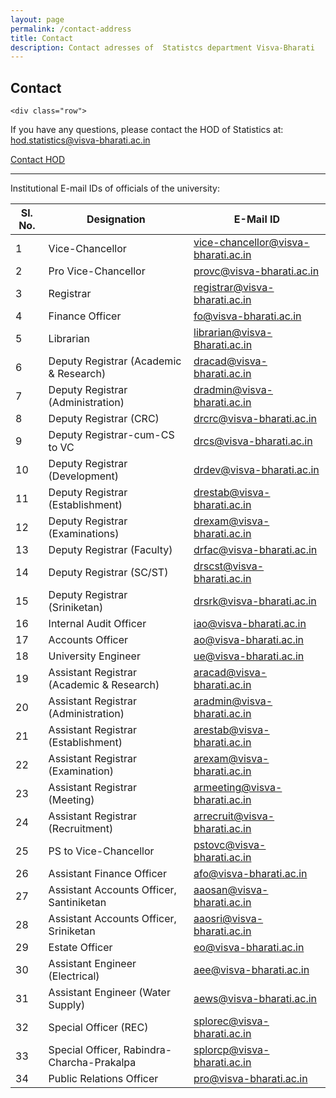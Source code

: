 ```yaml
---
layout: page
permalink: /contact-address
title: Contact
description: Contact adresses of  Statistcs department Visva-Bharati
---
```



<h2 class="column-title mrt-0">Contact</h2>
  
<div class="row">
  <div class="col-md-12">
    

    
    <div class="row">
  <div class="col-md-8">
    <p>
      If you have any questions, please contact the HOD of Statistics at:
      <a href="mailto:hod.statistics@visva-bharati.ac.in">hod.statistics@visva-bharati.ac.in</a>
    </p>
  </div>
  <div class="col-md-4">
    <a href="mailto:hod.statistics@visva-bharati.ac.in" class="btn btn-primary">Contact HOD</a>
  </div>
</div>



       

  </div><!-- col end -->
</div><!-- 1st row end-->


<hr>

Institutional E-mail IDs of officials of the university:

| Sl. No. | Designation                               | E-Mail ID                        |
| ------- | ---------------------------------------- | -------------------------------- |
| 1       | Vice-Chancellor                           | vice-chancellor@visva-bharati.ac.in |
| 2       | Pro Vice-Chancellor                       | provc@visva-bharati.ac.in        |
| 3       | Registrar                                 | registrar@visva-bharati.ac.in    |
| 4       | Finance Officer                           | fo@visva-bharati.ac.in           |
| 5       | Librarian                                 | librarian@visva-Bharati.ac.in    |
| 6       | Deputy Registrar (Academic & Research)   | dracad@visva-bharati.ac.in       |
| 7       | Deputy Registrar (Administration)         | dradmin@visva-bharati.ac.in      |
| 8       | Deputy Registrar (CRC)                    | drcrc@visva-bharati.ac.in        |
| 9       | Deputy Registrar-cum-CS to VC             | drcs@visva-bharati.ac.in         |
| 10      | Deputy Registrar (Development)            | drdev@visva-bharati.ac.in        |
| 11      | Deputy Registrar (Establishment)           | drestab@visva-bharati.ac.in      |
| 12      | Deputy Registrar (Examinations)           | drexam@visva-bharati.ac.in       |
| 13      | Deputy Registrar (Faculty)                | drfac@visva-bharati.ac.in        |
| 14      | Deputy Registrar (SC/ST)                 | drscst@visva-bharati.ac.in       |
| 15      | Deputy Registrar (Sriniketan)            | drsrk@visva-bharati.ac.in        |
| 16      | Internal Audit Officer                    | iao@visva-bharati.ac.in          |
| 17      | Accounts Officer                          | ao@visva-bharati.ac.in           |
| 18      | University Engineer                       | ue@visva-bharati.ac.in           |
| 19      | Assistant Registrar (Academic & Research) | aracad@visva-bharati.ac.in       |
| 20      | Assistant Registrar (Administration)       | aradmin@visva-bharati.ac.in      |
| 21      | Assistant Registrar (Establishment)        | arestab@visva-bharati.ac.in      |
| 22      | Assistant Registrar (Examination)          | arexam@visva-bharati.ac.in       |
| 23      | Assistant Registrar (Meeting)              | armeeting@visva-bharati.ac.in   |
| 24      | Assistant Registrar (Recruitment)          | arrecruit@visva-bharati.ac.in   |
| 25      | PS to Vice-Chancellor                      | pstovc@visva-bharati.ac.in      |
| 26      | Assistant Finance Officer                  | afo@visva-bharati.ac.in          |
| 27      | Assistant Accounts Officer, Santiniketan   | aaosan@visva-bharati.ac.in      |
| 28      | Assistant Accounts Officer, Sriniketan     | aaosri@visva-bharati.ac.in      |
| 29      | Estate Officer                             | eo@visva-bharati.ac.in           |
| 30      | Assistant Engineer (Electrical)            | aee@visva-bharati.ac.in          |
| 31      | Assistant Engineer (Water Supply)          | aews@visva-bharati.ac.in         |
| 32      | Special Officer (REC)                      | splorec@visva-bharati.ac.in      |
| 33      | Special Officer, Rabindra-Charcha-Prakalpa | splorcp@visva-bharati.ac.in      |
| 34      | Public Relations Officer                   | pro@visva-bharati.ac.in          |
